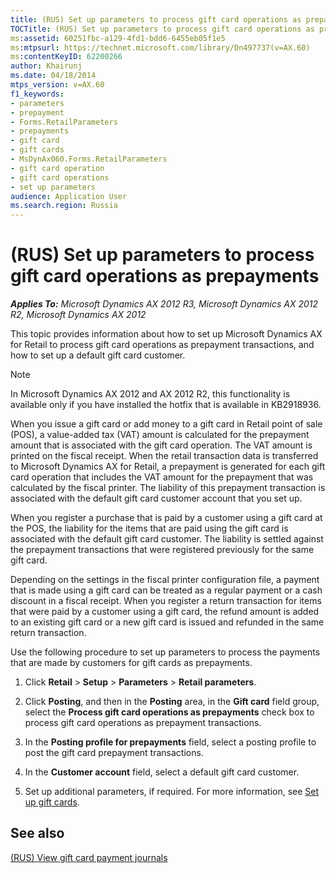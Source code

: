 ```yaml
---
title: (RUS) Set up parameters to process gift card operations as prepayments
TOCTitle: (RUS) Set up parameters to process gift card operations as prepayments
ms:assetid: 60251fbc-a129-4fd1-bdd6-6455eb05f1e5
ms:mtpsurl: https://technet.microsoft.com/library/Dn497737(v=AX.60)
ms:contentKeyID: 62200266
author: Khairunj
ms.date: 04/18/2014
mtps_version: v=AX.60
f1_keywords:
- parameters
- prepayment
- Forms.RetailParameters
- prepayments
- gift card
- gift cards
- MsDynAx060.Forms.RetailParameters
- gift card operation
- gift card operations
- set up parameters
audience: Application User
ms.search.region: Russia
---
```


# (RUS) Set up parameters to process gift card operations as prepayments 


_**Applies To:** Microsoft Dynamics AX 2012 R3, Microsoft Dynamics AX 2012 R2, Microsoft Dynamics AX 2012_

This topic provides information about how to set up Microsoft Dynamics AX for Retail to process gift card operations as prepayment transactions, and how to set up a default gift card customer.


> [!NOTE]
> <P>In Microsoft Dynamics AX 2012 and AX 2012 R2, this functionality is available only if you have installed the hotfix that is available in KB2918936.</P>



When you issue a gift card or add money to a gift card in Retail point of sale (POS), a value-added tax (VAT) amount is calculated for the prepayment amount that is associated with the gift card operation. The VAT amount is printed on the fiscal receipt. When the retail transaction data is transferred to Microsoft Dynamics AX for Retail, a prepayment is generated for each gift card operation that includes the VAT amount for the prepayment that was calculated by the fiscal printer. The liability of this prepayment transaction is associated with the default gift card customer account that you set up.

When you register a purchase that is paid by a customer using a gift card at the POS, the liability for the items that are paid using the gift card is associated with the default gift card customer. The liability is settled against the prepayment transactions that were registered previously for the same gift card.

Depending on the settings in the fiscal printer configuration file, a payment that is made using a gift card can be treated as a regular payment or a cash discount in a fiscal receipt. When you register a return transaction for items that were paid by a customer using a gift card, the refund amount is added to an existing gift card or a new gift card is issued and refunded in the same return transaction.

Use the following procedure to set up parameters to process the payments that are made by customers for gift cards as prepayments.

1.  Click **Retail** \> **Setup** \> **Parameters** \> **Retail parameters**.

2.  Click **Posting**, and then in the **Posting** area, in the **Gift card** field group, select the **Process gift card operations as prepayments** check box to process gift card operations as prepayment transactions.

3.  In the **Posting profile for prepayments** field, select a posting profile to post the gift card prepayment transactions.

4.  In the **Customer account** field, select a default gift card customer.

5.  Set up additional parameters, if required. For more information, see [Set up gift cards](set-up-gift-cards.md).

## See also

[(RUS) View gift card payment journals](rus-view-gift-card-payment-journals.md)

  


